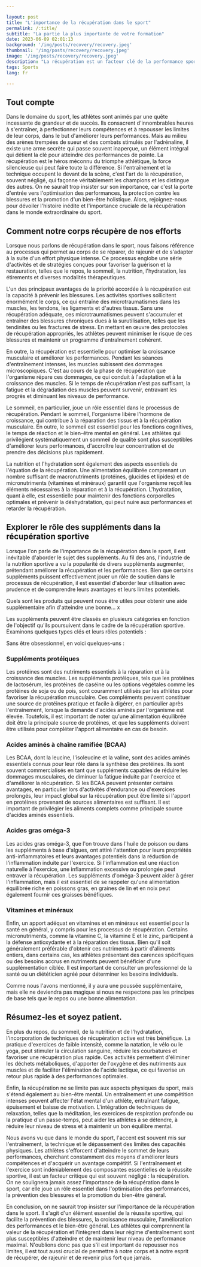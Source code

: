 ```yaml
---

layout: post 
title: "L'importance de la récupération dans le sport"
permalink: /:title/ 
subtitle: "La partie la plus importante de votre formation"
date: 2023-06-09 02:01:13 
background: '/img/posts/recovery/recovery.jpeg'
thumbnail: '/img/posts/recovery/recovery.jpeg'
image: '/img/posts/recovery/recovery.jpeg'
description: "La récupération est un facteur clé de la performance sportive. Apprenez à améliorer votre récupération et à tirer le meilleur parti de votre entraînement."
tags: Sports
lang: fr

---
```



## Tout compte

Dans le domaine du sport, les athlètes sont animés par une quête incessante de grandeur et de succès. Ils consacrent d'innombrables heures à s'entraîner, à perfectionner leurs compétences et à repousser les limites de leur corps, dans le but d'améliorer leurs performances. Mais au milieu des arènes trempées de sueur et des combats stimulés par l'adrénaline, il existe une arme secrète qui passe souvent inaperçue, un élément intégral qui détient la clé pour atteindre des performances de pointe. La récupération est le héros méconnu du triomphe athlétique, la force silencieuse qui peut faire toute la différence. Si l'entraînement et la technique occupent le devant de la scène, c'est l'art de la récupération, souvent négligé, qui façonne véritablement les champions et les distingue des autres. On ne saurait trop insister sur son importance, car c'est la porte d'entrée vers l'optimisation des performances, la protection contre les blessures et la promotion d'un bien-être holistique. Alors, rejoignez-nous pour dévoiler l'histoire inédite et l'importance cruciale de la récupération dans le monde extraordinaire du sport.

## Comment notre corps récupère de nos efforts

Lorsque nous parlons de récupération dans le sport, nous faisons référence au processus qui permet au corps de se réparer, de rajeunir et de s'adapter à la suite d'un effort physique intense. Ce processus englobe une série d'activités et de stratégies conçues pour favoriser la guérison et la restauration, telles que le repos, le sommeil, la nutrition, l'hydratation, les étirements et diverses modalités thérapeutiques.

L'un des principaux avantages de la priorité accordée à la récupération est la capacité à prévenir les blessures. Les activités sportives sollicitent énormément le corps, ce qui entraîne des microtraumatismes dans les muscles, les tendons, les ligaments et d'autres tissus. Sans une récupération adéquate, ces microtraumatismes peuvent s'accumuler et entraîner des blessures chroniques dues à la surutilisation, telles que les tendinites ou les fractures de stress. En mettant en œuvre des protocoles de récupération appropriés, les athlètes peuvent minimiser le risque de ces blessures et maintenir un programme d'entraînement cohérent.

En outre, la récupération est essentielle pour optimiser la croissance musculaire et améliorer les performances. Pendant les séances d'entraînement intenses, les muscles subissent des dommages microscopiques. C'est au cours de la phase de récupération que l'organisme répare ces dommages, ce qui conduit à l'adaptation et à la croissance des muscles. Si le temps de récupération n'est pas suffisant, la fatigue et la dégradation des muscles peuvent survenir, entravant les progrès et diminuant les niveaux de performance.

Le sommeil, en particulier, joue un rôle essentiel dans le processus de récupération. Pendant le sommeil, l'organisme libère l'hormone de croissance, qui contribue à la réparation des tissus et à la récupération musculaire. En outre, le sommeil est essentiel pour les fonctions cognitives, le temps de réaction et le bien-être mental en général. Les athlètes qui privilégient systématiquement un sommeil de qualité sont plus susceptibles d'améliorer leurs performances, d'accroître leur concentration et de prendre des décisions plus rapidement.

La nutrition et l'hydratation sont également des aspects essentiels de l'équation de la récupération. Une alimentation équilibrée comprenant un nombre suffisant de macronutriments (protéines, glucides et lipides) et de micronutriments (vitamines et minéraux) garantit que l'organisme reçoit les éléments nécessaires à la réparation et à la récupération. L'hydratation, quant à elle, est essentielle pour maintenir des fonctions corporelles optimales et prévenir la déshydratation, qui peut nuire aux performances et retarder la récupération.


## Explorer le rôle des suppléments dans la récupération sportive

Lorsque l'on parle de l'importance de la récupération dans le sport, il est inévitable d'aborder le sujet des suppléments. Au fil des ans, l'industrie de la nutrition sportive a vu la popularité de divers suppléments augmenter, prétendant améliorer la récupération et les performances. Bien que certains suppléments puissent effectivement jouer un rôle de soutien dans le processus de récupération, il est essentiel d'aborder leur utilisation avec prudence et de comprendre leurs avantages et leurs limites potentiels.

Quels sont les produits qui peuvent nous être utiles pour obtenir une aide supplémentaire afin d'atteindre une bonne... x

Les suppléments peuvent être classés en plusieurs catégories en fonction de l'objectif qu'ils poursuivent dans le cadre de la récupération sportive. Examinons quelques types clés et leurs rôles potentiels :

Sans être obsessionnel, en voici quelques-uns :

### Suppléments protéiques

Les protéines sont des nutriments essentiels à la réparation et à la croissance des muscles. Les suppléments protéiques, tels que les protéines de lactosérum, les protéines de caséine ou les options végétales comme les protéines de soja ou de pois, sont couramment utilisés par les athlètes pour favoriser la récupération musculaire. Ces compléments peuvent constituer une source de protéines pratique et facile à digérer, en particulier après l'entraînement, lorsque la demande d'acides aminés par l'organisme est élevée. Toutefois, il est important de noter qu'une alimentation équilibrée doit être la principale source de protéines, et que les suppléments doivent être utilisés pour compléter l'apport alimentaire en cas de besoin.

### Acides aminés à chaîne ramifiée (BCAA)

Les BCAA, dont la leucine, l'isoleucine et la valine, sont des acides aminés essentiels connus pour leur rôle dans la synthèse des protéines. Ils sont souvent commercialisés en tant que suppléments capables de réduire les dommages musculaires, de diminuer la fatigue induite par l'exercice et d'améliorer la récupération. Si les BCAA peuvent présenter certains avantages, en particulier lors d'activités d'endurance ou d'exercices prolongés, leur impact global sur la récupération peut être limité si l'apport en protéines provenant de sources alimentaires est suffisant. Il est important de privilégier les aliments complets comme principale source d'acides aminés essentiels.

### Acides gras oméga-3

Les acides gras oméga-3, que l'on trouve dans l'huile de poisson ou dans les suppléments à base d'algues, ont attiré l'attention pour leurs propriétés anti-inflammatoires et leurs avantages potentiels dans la réduction de l'inflammation induite par l'exercice. Si l'inflammation est une réaction naturelle à l'exercice, une inflammation excessive ou prolongée peut entraver la récupération. Les suppléments d'oméga-3 peuvent aider à gérer l'inflammation, mais il est essentiel de se rappeler qu'une alimentation équilibrée riche en poissons gras, en graines de lin et en noix peut également fournir ces graisses bénéfiques.

### Vitamines et minéraux

Enfin, un apport adéquat en vitamines et en minéraux est essentiel pour la santé en général, y compris pour les processus de récupération. Certains micronutriments, comme la vitamine C, la vitamine E et le zinc, participent à la défense antioxydante et à la réparation des tissus. Bien qu'il soit généralement préférable d'obtenir ces nutriments à partir d'aliments entiers, dans certains cas, les athlètes présentant des carences spécifiques ou des besoins accrus en nutriments peuvent bénéficier d'une supplémentation ciblée. Il est important de consulter un professionnel de la santé ou un diététicien agréé pour déterminer les besoins individuels.

Comme nous l'avons mentionné, il y aura une poussée supplémentaire, mais elle ne deviendra pas magique si nous ne respectons pas les principes de base tels que le repos ou une bonne alimentation.

## Résumez-les et soyez patient.

En plus du repos, du sommeil, de la nutrition et de l'hydratation, l'incorporation de techniques de récupération active est très bénéfique. La pratique d'exercices de faible intensité, comme la natation, le vélo ou le yoga, peut stimuler la circulation sanguine, réduire les courbatures et favoriser une récupération plus rapide. Ces activités permettent d'éliminer les déchets métaboliques, d'apporter de l'oxygène et des nutriments aux muscles et de faciliter l'élimination de l'acide lactique, ce qui favorise un retour plus rapide à des performances optimales.

Enfin, la récupération ne se limite pas aux aspects physiques du sport, mais s'étend également au bien-être mental. Un entraînement et une compétition intenses peuvent affecter l'état mental d'un athlète, entraînant fatigue, épuisement et baisse de motivation. L'intégration de techniques de relaxation, telles que la méditation, les exercices de respiration profonde ou la pratique d'un passe-temps, peut aider les athlètes à se détendre, à réduire leur niveau de stress et à maintenir un bon équilibre mental.

Nous avons vu que dans le monde du sport, l'accent est souvent mis sur l'entraînement, la technique et le dépassement des limites des capacités physiques. Les athlètes s'efforcent d'atteindre le sommet de leurs performances, cherchant constamment des moyens d'améliorer leurs compétences et d'acquérir un avantage compétitif. Si l'entraînement et l'exercice sont indéniablement des composantes essentielles de la réussite sportive, il est un facteur critique qui est souvent négligé : la récupération. On ne soulignera jamais assez l'importance de la récupération dans le sport, car elle joue un rôle essentiel dans l'optimisation des performances, la prévention des blessures et la promotion du bien-être général.

En conclusion, on ne saurait trop insister sur l'importance de la récupération dans le sport. Il s'agit d'un élément essentiel de la réussite sportive, qui facilite la prévention des blessures, la croissance musculaire, l'amélioration des performances et le bien-être général. Les athlètes qui comprennent la valeur de la récupération et l'intègrent dans leur régime d'entraînement sont plus susceptibles d'atteindre et de maintenir leur niveau de performance maximal. N'oublions donc pas que s'il est important de repousser nos limites, il est tout aussi crucial de permettre à notre corps et à notre esprit de récupérer, de rajeunir et de revenir plus fort que jamais.